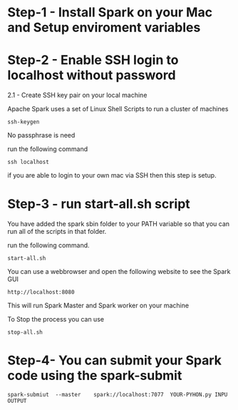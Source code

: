 
# Step-1 - Install Spark on your Mac and Setup enviroment variables 


# Step-2 - Enable SSH login to localhost without password 

2.1 - Create SSH key pair on your local machine 

Apache Spark uses a set of Linux Shell Scripts to run a cluster of machines 


```ssh-keygen```

No passphrase is need 

run the following command 

```ssh localhost```

if you are able to login to your own mac via SSH then this step is setup. 


# Step-3 - run start-all.sh script 

You have added the spark sbin folder to your PATH variable so that you can run all of the scripts in that folder. 

run the following command. 

```start-all.sh``` 


You can use a webbrowser and open the following website to see the Spark GUI 

```http://localhost:8080```

This will run Spark Master and Spark worker on your machine 

To Stop the process you can use 


```stop-all.sh```  


# Step-4- You can submit your Spark code using the spark-submit 



```spark-submiut  --master    spark://localhost:7077  YOUR-PYHON.py INPU OUTPUT```




